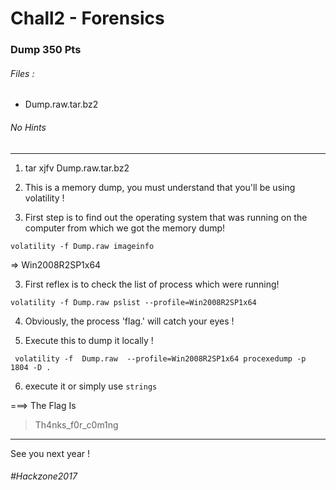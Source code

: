 # Chall2 - Forensics
 
### Dump 350 Pts

###### Files :
* Dump.raw.tar.bz2

###### No Hints
---



1)  tar xjfv Dump.raw.tar.bz2

2) This is a memory dump, you must understand that you'll be using volatility !

3) First step is to find out the operating system that was running on the computer from which we got the memory dump!

```
volatility -f Dump.raw imageinfo
```

=> Win2008R2SP1x64



3) First reflex is to check the list of process which were running! 

```
volatility -f Dump.raw pslist --profile=Win2008R2SP1x64
```

4) Obviously, the process 'flag.'  will catch your eyes !

5) Execute this to dump it locally !

```
 volatility -f  Dump.raw  --profile=Win2008R2SP1x64 procexedump -p 1804 -D .
```


6) execute it or simply use `strings` 


===> The Flag Is 

<blockquote>
Th4nks_f0r_c0m1ng
</blockquote>





---

See you next year !

###### #Hackzone2017


